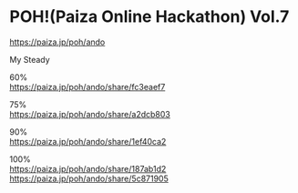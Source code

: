 POH!(Paiza Online Hackathon) Vol.7
==================================
  
https://paiza.jp/poh/ando    
  
  
My Steady    
  
60%  
https://paiza.jp/poh/ando/share/fc3eaef7  

75%  
https://paiza.jp/poh/ando/share/a2dcb803  
  
90%  
https://paiza.jp/poh/ando/share/1ef40ca2  
  
100%  
https://paiza.jp/poh/ando/share/187ab1d2    
https://paiza.jp/poh/ando/share/5c871905  
